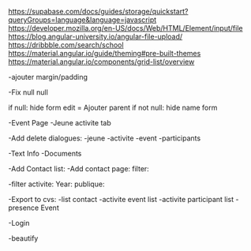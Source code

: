 https://supabase.com/docs/guides/storage/quickstart?queryGroups=language&language=javascript
https://developer.mozilla.org/en-US/docs/Web/HTML/Element/input/file
https://blog.angular-university.io/angular-file-upload/
https://dribbble.com/search/school
https://material.angular.io/guide/theming#pre-built-themes
https://material.angular.io/components/grid-list/overview

-ajouter margin/padding


-Fix null null

if null:
    hide form
    edit = Ajouter parent
if not null:
    hide name form

-Event Page
-Jeune activite tab

-Add delete dialogues:
    -jeune
    -activite
    -event
    -participants

-Text Info
-Documents

-Add Contact list:
    -Add contact page:
    filter:

-filter activite:
    Year:
    publique:

-Export to cvs:
    -list contact
    -activite event list
    -activite participant list
    -presence Event

-Login    


-beautify





  



